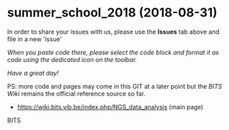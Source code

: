 # summer_school_2018 (2018-08-31)

In order to share your issues with us, please use the **Issues** tab above and file in a new 'issue'

*When you paste code there, please select the code block and format it as code using the dedicated icon on the toolbar.*

*Have a great day!*


PS: more code and pages may come in this GIT at a later point but the *BITS Wiki* remains the official reference source so far.

* https://wiki.bits.vib.be/index.php/NGS_data_analysis (main page)

BITS
